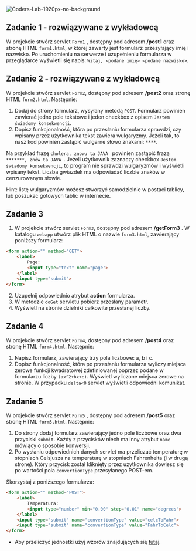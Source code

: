![Coders-Lab-1920px-no-background](https://user-images.githubusercontent.com/152855/73064373-5ed69780-3ea1-11ea-8a71-3d370a5e7dd8.png)


## Zadanie 1 - rozwiązywane z wykładowcą

W projekcie stwórz servlet `Form1` , dostępny pod adresem **/post1** oraz stronę HTML `form1.html`, 
w której zawarty jest formularz przesyłający imię i nazwisko.
Po uruchomieniu na serwerze i uzupełnieniu formularza w przeglądarce wyświetli się napis:
  `Witaj, <podane imię> <podane nazwisko>`.


## Zadanie 2 - rozwiązywane z wykładowcą

W projekcie stwórz servlet `Form2`, dostępny pod adresem **/post2** oraz stronę HTML `form2.html`. Następnie:
1. Dodaj do strony formularz, wysyłany metodą `POST`. 
Formularz powinien zawierać jedno pole tekstowe i jeden checkbox z opisem `Jestem świadomy konsekwencji`.
2. Dopisz funkcjonalność, która po przesłaniu formularza sprawdzi, 
czy wpisany przez użytkownika tekst zawiera wulgaryzmy.
 Jeżeli tak, to nasz kod powinien zastąpić wulgarne słowo znakami: `****`.

Na przykład frazę `cholera, znowu ta JAVA ` powinien zastąpić frazą `*******, znów ta JAVA `.
Jeżeli użytkownik zaznaczy checkbox `Jestem świadomy konsekwencji`, to program nie sprawdzi wulgaryzmów i wyświetli wpisany tekst.
Liczba gwiazdek ma odpowiadać liczbie znaków w cenzurowanym słowie.


Hint: listę wulgaryzmów możesz stworzyć samodzielnie w postaci tablicy, lub poszukać gotowych tablic w internecie.

## Zadanie 3

1. W projekcie stwórz servlet `Form3`, dostępny pod adresem **/getForm3** .
W katalogu `webapp` utwórz plik HTML o nazwie `form3.html`, zawierający poniższy formularz:

```html
<form action="" method="GET">
    <label>
        Page:
        <input type="text" name="page">
    </label>
    <input type="submit">
</form>
```
2. Uzupełnij odpowiednio atrybut **action** formularza.
3. W metodzie  `doGet` servletu pobierz przesłany parametr.
4. Wyświetl na stronie dzielniki całkowite przesłanej liczby.

## Zadanie 4

W projekcie stwórz servlet `Form4`, dostępny pod adresem **/post4** oraz stronę HTML `form4.html`. Następnie:
1. Napisz formularz, zawierający trzy pola liczbowe: a, b i c. 
2. Dopisz funkcjonalność, która po przesłaniu formularza wyliczy miejsca zerowe funkcji kwadratowej zdefiniowanej 
poprzez podane w formularzu liczby `(ax^2+bx+c)`. Wyświetl wyliczone miejsca zerowe na stronie.
W przypadku `delta<0` servlet wyświetli odpowiedni komunikat.

## Zadanie 5

W projekcie stwórz servlet  `Form5` , dostępny pod adresem **/post5** oraz stronę HTML `form5.html`. Następnie:
1. Do strony dodaj formularz zawierający jedno pole liczbowe oraz dwa przyciski `submit`.
 Każdy z przycisków niech ma inny atrybut `name` mówiący o sposobie konwersji. 
3. Po wysłaniu odpowiednich danych servlet ma przeliczać temperaturę w stopniach Celsjusza na temperaturę w stopniach Fahrenheita (i w drugą stronę). 
Który przycisk został kliknięty przez użytkownika dowiesz się po wartości pola `convertionType` przesyłanego POST-em.

Skorzystaj z poniższego formularza:
```html
<form action="" method="POST">
    <label>
        Temperatura:
        <input type="number" min="0.00" step="0.01" name="degrees">
    </label>
    <input type="submit" name="convertionType" value="celcToFahr">
    <input type="submit" name="convertionType" value="FahrToCelc">
</form>
``` 
* Aby przeliczyć jednostki użyj wzorów znajdujących się [tutaj][degrees-convertion].

[degrees-convertion]:https://pl.wikipedia.org/wiki/Skala_Fahrenheita#Spos.C3.B3b_dok.C5.82adny

